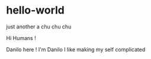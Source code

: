 # hello-world
just another a chu chu chu

Hi Humans !

Danilo here ! I'm Danilo I like making my self complicated
